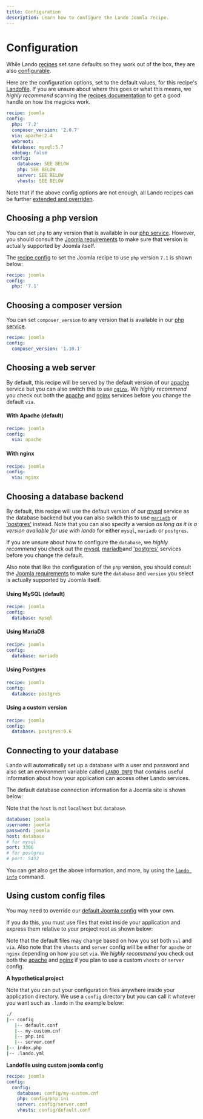 ```yaml
---
title: Configuration
description: Learn how to configure the Lando Joomla recipe.
---
```


# Configuration

While Lando [recipes](https://docs.lando.dev/landofile/recipes.html) set sane defaults so they work out of the box, they are also [configurable](https://docs.lando.dev/landofile/recipes.html#config).

Here are the configuration options, set to the default values, for this recipe's [Landofile](https://docs.lando.dev/landofile/). If you are unsure about where this goes or what this means, we *highly recommend* scanning the [recipes documentation](hhttps://docs.lando.dev/landofile/recipes.html) to get a good handle on how the magicks work.

```yaml
recipe: joomla
config:
  php: '7.2'
  composer_version: '2.0.7'
  via: apache:2.4
  webroot: .
  database: mysql:5.7
  xdebug: false
  config:
    database: SEE BELOW
    php: SEE BELOW
    server: SEE BELOW
    vhosts: SEE BELOW
```

Note that if the above config options are not enough, all Lando recipes can be further [extended and overriden](https://docs.lando.dev/landofile/recipes.html#extending-and-overriding-recipes).

## Choosing a php version

You can set `php` to any version that is available in our [php service](https://docs.lando.dev/plugins/php/index.html). However, you should consult the [Joomla requirements](https://downloads.joomla.org/us/technical-requirements-us) to make sure that version is actually supported by Joomla itself.

The [recipe config](https://docs.lando.dev/landofile/recipes.html#config) to set the Joomla recipe to use `php` version `7.1` is shown below:

```yaml
recipe: joomla
config:
  php: '7.1'
```

## Choosing a composer version

You can set `composer_version` to any version that is available in our [php service](https://docs.lando.dev/plugins/php/config.html#installing-composer).

```yaml
recipe: joomla
config:
  composer_version: '1.10.1'
```

## Choosing a web server

By default, this recipe will be served by the default version of our [apache](https://docs.lando.dev/plugins/apache/index.html) service but you can also switch this to use [`nginx`](https://docs.lando.dev/plugins/nginx/index.html). We *highly recommend* you check out both the [apache](https://docs.lando.dev/plugins/apache/index.html) and [nginx](https://docs.lando.dev/plugins/nginx/index.html) services before you change the default `via`.

#### With Apache (default)

```yaml
recipe: joomla
config:
  via: apache
```

#### With nginx

```yaml
recipe: joomla
config:
  via: nginx
```

## Choosing a database backend

By default, this recipe will use the default version of our [mysql](https://docs.lando.dev/plugins/mysql/index.html) service as the database backend but you can also switch this to use [`mariadb`](https://docs.lando.dev/plugins/mariadb/index.html) or ['postgres'](https://docs.lando.dev/plugins/postgres/index.html) instead. Note that you can also specify a version *as long as it is a version available for use with lando* for either `mysql`, `mariadb` or `postgres`.

If you are unsure about how to configure the `database`, we *highly recommend* you check out the [mysql](https://docs.lando.dev/plugins/mysql/index.html), [mariadb](https://docs.lando.dev/plugins/mariadb/index.html)and ['postgres'](https://docs.lando.dev/plugins/postgres/index.html) services before you change the default.

Also note that like the configuration of the `php` version, you should consult the [Joomla requirements](https://downloads.joomla.org/us/technical-requirements-us) to make sure the `database` and `version` you select is actually supported by Joomla itself.

#### Using MySQL (default)

```yaml
recipe: joomla
config:
  database: mysql
```

#### Using MariaDB

```yaml
recipe: joomla
config:
  database: mariadb
```

#### Using Postgres

```yaml
recipe: joomla
config:
  database: postgres
```

#### Using a custom version

```yaml
recipe: joomla
config:
  database: postgres:9.6
```

## Connecting to your database

Lando will automatically set up a database with a user and password and also set an environment variable called [`LANDO INFO`](https://docs.lando.dev/guides/lando-info.html) that contains useful information about how your application can access other Lando services.

The default database connection information for a Joomla site is shown below:

Note that the `host` is not `localhost` but `database`.

```yaml
database: joomla
username: joomla
password: joomla
host: database
# for mysql
port: 3306
# for postgres
# port: 5432
```

You can get also get the above information, and more, by using the [`lando info`](https://docs.lando.dev/cli/info.html) command.

## Using custom config files

You may need to override our [default Joomla config](https://github.com/lando/joomla/tree/main/builders) with your own.

If you do this, you must use files that exist inside your application and express them relative to your project root as shown below:

Note that the default files may change based on how you set both `ssl` and `via`. Also note that the `vhosts` and `server` config will be either for `apache` or `nginx` depending on how you set `via`. We *highly recommend* you check out both the [apache](https://docs.lando.dev/plugins/apache/config.html) and [nginx](https://docs.lando.dev/plugins/nginx/config.html) if you plan to use a custom `vhosts` or `server` config.

**A hypothetical project**

Note that you can put your configuration files anywhere inside your application directory. We use a `config` directory but you can call it whatever you want such as `.lando` in the example below:

```bash
./
|-- config
   |-- default.conf
   |-- my-custom.cnf
   |-- php.ini
   |-- server.conf
|-- index.php
|-- .lando.yml
```

**Landofile using custom joomla config**

```yaml
recipe: joomla
config:
  config:
    database: config/my-custom.cnf
    php: config/php.ini
    server: config/server.conf
    vhosts: config/default.conf
```
